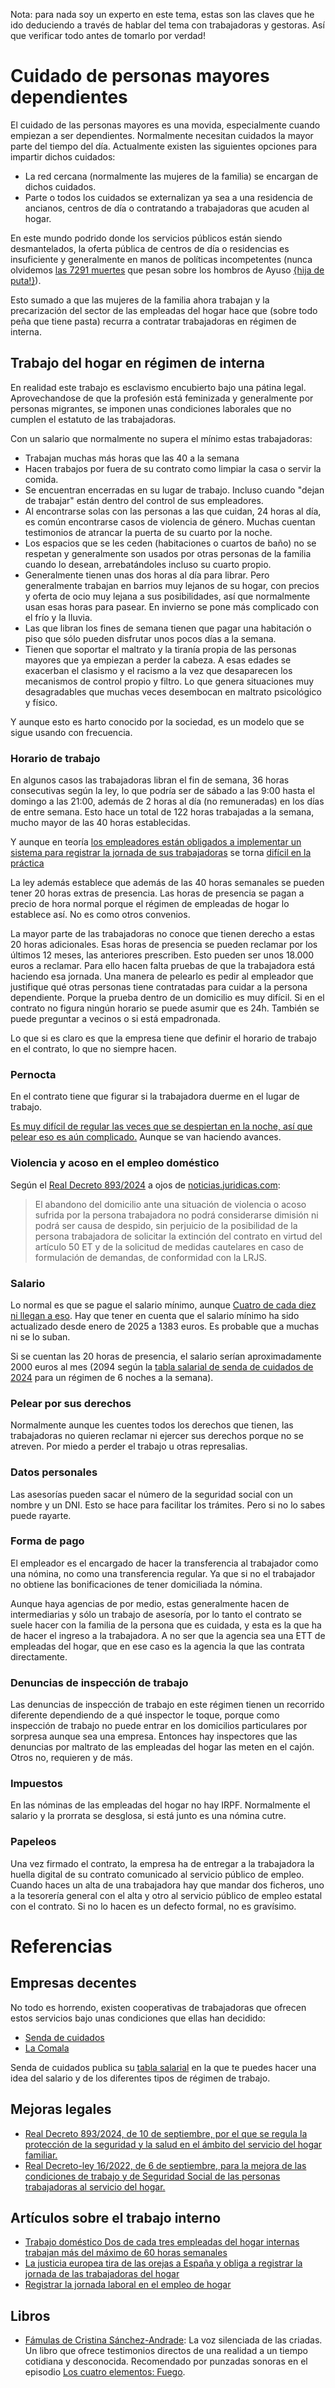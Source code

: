 Nota: para nada soy un experto en este tema, estas son las claves que he ido deduciendo a través de hablar del tema con trabajadoras y gestoras. Así que verificar todo antes de tomarlo por verdad!

# Cuidado de personas mayores dependientes

El cuidado de las personas mayores es una movida, especialmente cuando empiezan a ser dependientes. Normalmente necesitan cuidados la mayor parte del tiempo del día. Actualmente existen las siguientes opciones para impartir dichos cuidados:

- La red cercana (normalmente las mujeres de la familia) se encargan de dichos cuidados.
- Parte o todos los cuidados se externalizan ya sea a una residencia de ancianos, centros de día o contratando a trabajadoras que acuden al hogar.

En este mundo podrido donde los servicios públicos están siendo desmantelados, la oferta pública de centros de día o residencias es insuficiente y generalmente en manos de políticas incompetentes (nunca olvidemos [las 7291 muertes](https://www.elsaltodiario.com/residencias-mayores/7291-muertes-explicacion-familiares-residencias-denuncian-ayuso-sigue-bloqueando-verdad) que pesan sobre los hombros de Ayuso [{hija de puta!}](https://www.youtube.com/@quietotodoelmundo)).

Esto sumado a que las mujeres de la familia ahora trabajan y la precarización del sector de las empleadas del hogar hace que (sobre todo peña que tiene pasta) recurra a contratar trabajadoras en régimen de interna.

## Trabajo del hogar en régimen de interna

En realidad este trabajo es esclavismo encubierto bajo una pátina legal. Aprovechandose de que la profesión está feminizada y generalmente por personas migrantes, se imponen unas condiciones laborales que no cumplen el estatuto de las trabajadoras.

Con un salario que normalmente no supera el mínimo estas trabajadoras:

- Trabajan muchas más horas que las 40 a la semana
- Hacen trabajos por fuera de su contrato como limpiar la casa o servir la comida.
- Se encuentran encerradas en su lugar de trabajo. Incluso cuando "dejan de trabajar" están dentro del control de sus empleadores.
- Al encontrarse solas con las personas a las que cuidan, 24 horas al día, es común encontrarse casos de violencia de género. Muchas cuentan testimonios de atrancar la puerta de su cuarto por la noche.
- Los espacios que se les ceden (habitaciones o cuartos de baño) no se respetan y generalmente son usados por otras personas de la familia cuando lo desean, arrebatándoles incluso su cuarto propio.
- Generalmente tienen unas dos horas al día para librar. Pero generalmente trabajan en barrios muy lejanos de su hogar, con precios y oferta de ocio muy lejana a sus posibilidades, así que normalmente usan esas horas para pasear. En invierno se pone más complicado con el frío y la lluvia.
- Las que libran los fines de semana tienen que pagar una habitación o piso que sólo pueden disfrutar unos pocos días a la semana.
- Tienen que soportar el maltrato y la tiranía propia de las personas mayores que ya empiezan a perder la cabeza. A esas edades se exacerban el clasismo y el racismo a la vez que desaparecen los mecanismos de control propio y filtro. Lo que genera situaciones muy desagradables que muchas veces desembocan en maltrato psicológico y físico.

Y aunque esto es harto conocido por la sociedad, es un modelo que se sigue usando con frecuencia.

### Horario de trabajo

En algunos casos las trabajadoras libran el fin de semana, 36 horas consecutivas según la ley, lo que podría ser de sábado a las 9:00 hasta el domingo a las 21:00, además de 2 horas al día (no remuneradas) en los días de entre semana. Esto hace un total de 122 horas trabajadas a la semana, mucho mayor de las 40 horas establecidas.

Y aunque en teoría [los empleadores están obligados a implementar un sistema para registrar la jornada de sus trabajadoras](https://www.elsaltodiario.com/trabajo-domestico/justicia-europea-tira-orejas-espana-obliga-registrar-jornada-trabajadoras-del-hogar) se torna [difícil en la práctica](https://www.elsaltodiario.com/trabajo-domestico/registrar-jornada-laboral-empleo-hogar)

La ley además establece que además de las 40 horas semanales se pueden tener 20 horas extras de presencia. Las horas de presencia se pagan a precio de hora normal porque el régimen de empleadas de hogar lo establece así. No es como otros convenios.

La mayor parte de las trabajadoras no conoce que tienen derecho a estas 20 horas adicionales. Esas horas de presencia se pueden reclamar por los últimos 12 meses, las anteriores prescriben. Esto pueden ser unos 18.000 euros a reclamar. Para ello hacen falta pruebas de que la trabajadora está haciendo esa jornada. Una manera de pelearlo es pedir al empleador que justifique qué otras personas tiene contratadas para cuidar a la persona dependiente. Porque la prueba dentro de un domicilio es muy difícil. Si en el contrato no figura ningún horario se puede asumir que es 24h. También se puede preguntar a vecinos o si está empadronada.

Lo que si es claro es que la empresa tiene que definir el horario de trabajo en el contrato, lo que no siempre hacen.

### Pernocta

En el contrato tiene que figurar si la trabajadora duerme en el lugar de trabajo.

[Es muy difícil de regular las veces que se despiertan en la noche, así que pelear eso es aún complicado.](https://www.elsaltodiario.com/trabajo-domestico/registrar-jornada-laboral-empleo-hogar) Aunque se van haciendo avances.

### Violencia y acoso en el empleo doméstico

Según el [Real Decreto 893/2024](https://www.boe.es/buscar/act.php?id=BOE-A-2024-18182) a ojos de [noticias.juridicas.com](https://noticias.juridicas.com/actualidad/noticias/19543-real-decreto-893-2024:-nuevos-derechos-laborales-para-las-empleadas-de-hogar-y-de-ayuda-a-domicilio-/):

> El abandono del domicilio ante una situación de violencia o acoso sufrida por la persona trabajadora no podrá considerarse dimisión ni podrá ser causa de despido, sin perjuicio de la posibilidad de la persona trabajadora de solicitar la extinción del contrato en virtud del artículo 50 ET y de la solicitud de medidas cautelares en caso de formulación de demandas, de conformidad con la LRJS.

### Salario

Lo normal es que se pague el salario mínimo, aunque [Cuatro de cada diez ni llegan a eso](https://www.elsaltodiario.com/trabajo-domestico/empleadas-hogar-internas-trabajan-maximo-60-horas-semanales). Hay que tener en cuenta que el salario mínimo ha sido actualizado desde enero de 2025 a 1383 euros. Es probable que a muchas ni se lo suban.

Si se cuentan las 20 horas de presencia, el salario serían aproximadamente 2000 euros al mes (2094 según la [tabla salarial de senda de cuidados de 2024](https://www.sendadecuidados.org/cuidados-en-el-hogar/tablas-salariales/) para un régimen de 6 noches a la semana).

### Pelear por sus derechos

Normalmente aunque les cuentes todos los derechos que tienen, las trabajadoras no quieren reclamar ni ejercer sus derechos porque no se atreven. Por miedo a perder el trabajo u otras represalias.

### Datos personales

Las asesorías pueden sacar el número de la seguridad social con un nombre y un DNI. Esto se hace para facilitar los trámites. Pero si no lo sabes puede rayarte.

### Forma de pago

El empleador es el encargado de hacer la transferencia al trabajador como una nómina, no como una transferencia regular. Ya que si no el trabajador no obtiene las bonificaciones de tener domiciliada la nómina.

Aunque haya agencias de por medio, estas generalmente hacen de intermediarias y sólo un trabajo de asesoría, por lo tanto el contrato se suele hacer con la familia de la persona que es cuidada, y esta es la que ha de hacer el ingreso a la trabajadora. A no ser que la agencia sea una ETT de empleadas del hogar, que en ese caso es la agencia la que las contrata directamente.

### Denuncias de inspección de trabajo

Las denuncias de inspección de trabajo en este régimen tienen un recorrido diferente dependiendo de a qué inspector le toque, porque como inspección de trabajo no puede entrar en los domicilios particulares por sorpresa aunque sea una empresa. Entonces hay inspectores que las denuncias por maltrato de las empleadas del hogar las meten en el cajón. Otros no, requieren y de más.

### Impuestos

En las nóminas de las empleadas del hogar no hay IRPF. Normalmente el salario y la prorrata se desglosa, si está junto es una nómina cutre.

### Papeleos

Una vez firmado el contrato, la empresa ha de entregar a la trabajadora la huella digital de su contrato comunicado al servicio público de empleo. Cuando haces un alta de una trabajadora hay que mandar dos ficheros, uno a la tesorería general con el alta y otro al servicio público de empleo estatal con el contrato. Si no lo hacen es un defecto formal, no es gravísimo.

# Referencias

## Empresas decentes

No todo es horrendo, existen cooperativas de trabajadoras que ofrecen estos servicios bajo unas condiciones que ellas han decidido:

- [Senda de cuidados](https://www.sendadecuidados.org/)
- [La Comala](https://www.lacomala.org/)

Senda de cuidados publica su [tabla salarial](https://www.sendadecuidados.org/cuidados-en-el-hogar/tablas-salariales/) en la que te puedes hacer una idea del salario y de los diferentes tipos de régimen de trabajo.

## Mejoras legales

- [Real Decreto 893/2024, de 10 de septiembre, por el que se regula la protección de la seguridad y la salud en el ámbito del servicio del hogar familiar.](https://www.boe.es/buscar/act.php?id=BOE-A-2024-18182)
- [Real Decreto-ley 16/2022, de 6 de septiembre, para la mejora de las condiciones de trabajo y de Seguridad Social de las personas trabajadoras al servicio del hogar.](https://www.boe.es/diario_boe/txt.php?id=BOE-A-2022-14680)

## Artículos sobre el trabajo interno

- [
  Trabajo doméstico
  Dos de cada tres empleadas del hogar internas trabajan más del máximo de 60 horas semanales ](https://www.elsaltodiario.com/trabajo-domestico/empleadas-hogar-internas-trabajan-maximo-60-horas-semanales)
- [La justicia europea tira de las orejas a España y obliga a registrar la jornada de las trabajadoras del hogar](https://www.elsaltodiario.com/trabajo-domestico/justicia-europea-tira-orejas-espana-obliga-registrar-jornada-trabajadoras-del-hogar)
- [Registrar la jornada laboral en el empleo de hogar](https://www.elsaltodiario.com/trabajo-domestico/registrar-jornada-laboral-empleo-hogar)

## Libros

- [Fámulas de Cristina Sánchez-Andrade](https://www.anagrama-ed.es/libro/nuevos-cuadernos-anagrama/famulas/9788433916624/NCA_47): La voz silenciada de las criadas. Un libro que ofrece testimonios directos de una realidad a un tiempo cotidiana y desconocida. Recomendado por punzadas sonoras en el episodio [Los cuatro elementos: Fuego](https://traffic.megaphone.fm/PMSL4117603101.mp3?updated=1745419656).

